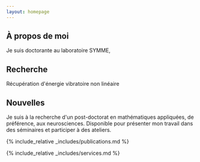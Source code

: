 ```yaml
---
layout: homepage
---
```


## À propos de moi

Je suis doctorante au laboratoire SYMME, 

## Recherche

Récupération d'énergie vibratoire non linéaire

## Nouvelles

Je suis à la recherche d'un post-doctorat en mathématiques appliquées, de préférence, aux neurosciences. 
Disponible pour présenter mon travail dans des séminaires et participer à des ateliers.


{% include_relative _includes/publications.md %}

{% include_relative _includes/services.md %}
